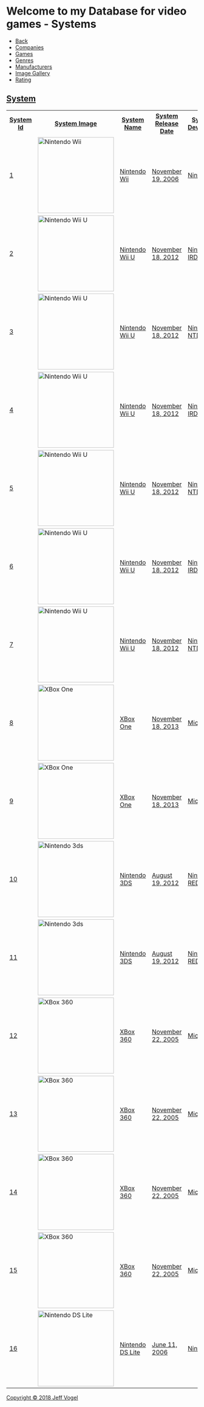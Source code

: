 <head>
  <link href="database.md" rel="stylesheet" />
</head>
<body>
  <div id = "header">
    <h1>Welcome to my Database for video games - Systems</h1>
  </div>
  <div id = "nav">
    <ul>
      <li><a href="Database Website Version.md">Back</a></li>
      <li><a href="Companies Table.md">Companies</a></li>
      <li><a href="Games Table.md">Games</a></li>
      <li><a href="Genres Table.md">Genres</a></li>
      <li><a href="Manufacturer Table.md">Manufacturers</a></li>
      <li><a href="Image Gallery.md">Image Gallery</a></li>
      <li><a href="Ratings Table.md">Rating
    </ul>
  </div>
  <div id = "content">
    <h2>System</h2>
    <table>
      <tr>
	<th>System Id</th>
	<th>System Image</th>
	<th>System Name</th>
	<th>System Release Date</th>
	<th>System Developer</th>
	<th>System Manufacturer</th>
	<th>System Type</th>
</tr>
<tr>	
	<td>1</td>
	<td><img src="http://upload.wikimedia.org/wikipedia/commons/f/f3/Wii-Console.png" alt="Nintendo Wii" height="200" width="200"/></td>
	<td>Nintendo Wii</td>
	<td>November 19, 2006</td>
	<td>Nintendo</td>
	<td>Foxconn</td>
	<td>Home Video Game Console</td>
</tr>
<tr>
	<td>2</td>
	<td><img src="http://blogs-images.forbes.com/jasonevangelho/files/2014/08/Interest-in-the-Wii-U-Surges-After-Nintendo-s-E3-Presentation-Report-451910-2.jpg" alt="Nintendo Wii U" height="200" width="200"/></td>
	<td>Nintendo Wii U</td>
	<td>November 18, 2012</td>
	<td>Nintendo IRD</td>
	<td>Foxconn</td>
	<td>Home Video Game Console</td>
</tr>
<tr>
	<td>3</td>
	<td><img src="http://blogs-images.forbes.com/jasonevangelho/files/2014/08/Interest-in-the-Wii-U-Surges-After-Nintendo-s-E3-Presentation-Report-451910-2.jpg" alt="Nintendo Wii U" height="200" width="200"></td>
	<td>Nintendo Wii U</td>
	<td>November 18, 2012</td>
	<td>Nintendo NTD</td>
	<td>Foxconn</td>
	<td>Home Video Game Console</td>
</tr>
<tr>
	<td>4</td>
	<td><img src="http://blogs-images.forbes.com/jasonevangelho/files/2014/08/Interest-in-the-Wii-U-Surges-After-Nintendo-s-E3-Presentation-Report-451910-2.jpg" alt="Nintendo Wii U" height="200" width="200"></td>
	<td>Nintendo Wii U</td>
	<td>November 18, 2012</td>
	<td>Nintendo IRD</td>
	<td>Nintendo</td>
	<td>Home Video Game Console</td>
</tr>
<tr>
	<td>5</td>
	<td><img src="http://blogs-images.forbes.com/jasonevangelho/files/2014/08/Interest-in-the-Wii-U-Surges-After-Nintendo-s-E3-Presentation-Report-451910-2.jpg" alt="Nintendo Wii U" height="200" width="200"></td>
	<td>Nintendo Wii U</td>
	<td>November 18, 2012</td>
	<td>Nintendo NTD</td>
	<td>Nintendo</td>
	<td>Home Video Game Console</td>
</tr>
<tr>
	<td>6</td>
	<td><img src="http://blogs-images.forbes.com/jasonevangelho/files/2014/08/Interest-in-the-Wii-U-Surges-After-Nintendo-s-E3-Presentation-Report-451910-2.jpg" alt="Nintendo Wii U" height="200" width="200"></td>
	<td>Nintendo Wii U</td>
	<td>November 18, 2012</td>
	<td>Nintendo IRD</td>
	<td>Mitsumi</td>
	<td>Home Video Game Console</td>
</tr>
<tr>
	<td>7</td>
	<td><img src="http://blogs-images.forbes.com/jasonevangelho/files/2014/08/Interest-in-the-Wii-U-Surges-After-Nintendo-s-E3-Presentation-Report-451910-2.jpg" alt="Nintendo Wii U" height="200" width="200"></td>
	<td>Nintendo Wii U</td>
	<td>November 18, 2012</td>
	<td>Nintendo NTD</td>
	<td>Mitsumi</td>
	<td>Home Video Game Console</td>
</tr>
<tr>
	<td>8</td>
	<td><img src="http://static1.gamespot.com/uploads/original/1534/15343359/2823737-6174472236-26119.jpg" alt="XBox One" height="200" width="200"></td>
	<td>XBox One</td>
	<td>November 18, 2013</td>
	<td>Microsoft</td>
	<td>Flextronics</td>
	<td>Home Video Game Console</td>
</tr>
<tr>
	<td>9</td>
	<td><img src="http://static1.gamespot.com/uploads/original/1534/15343359/2823737-6174472236-26119.jpg" alt="XBox One" height="200" width="200"></td>
	<td>XBox One</td>
	<td>November 18, 2013</td>
	<td>Microsoft</td>
	<td>Foxconn</td>
	<td>Home Video Game Console</td>
</tr>
<tr>
	<td>10</td>
	<td><img src="http://upload.wikimedia.org/wikipedia/commons/f/f0/Nintendo-3DS-AquaOpen.jpg" alt="Nintendo 3ds" height="200" width="200"></td>
	<td>Nintendo 3DS</td>
	<td>August 19, 2012</td>
	<td>Nintendo RED</td>
	<td>Foxconn</td>
	<td>Handheld game console</td>
</tr>
<tr>
	<td>11</td>
	<td><img src="http://upload.wikimedia.org/wikipedia/commons/f/f0/Nintendo-3DS-AquaOpen.jpg" alt="Nintendo 3ds" height="200" width="200"></td>
	<td>Nintendo 3DS</td>
	<td>August 19, 2012</td>
	<td>Nintendo RED</td>
	<td>Nintendo</td>
	<td>Handheld game console</td>
</tr>
<tr>
	<td>12</td>
	<td><img src="http://upload.wikimedia.org/wikipedia/commons/4/40/Xbox-360-Pro-wController.jpg" alt="XBox 360" height="200" width="200"></td>
	<td>XBox 360</td>
	<td>November 22, 2005</td>
	<td>Microsoft</td>
	<td>Foxconn</td>
	<td>Home Video Game Console</td>
</tr>
<tr>
	<td>13</td>
	<td><img src="http://upload.wikimedia.org/wikipedia/commons/4/40/Xbox-360-Pro-wController.jpg" alt="XBox 360" height="200" width="200"></td>
	<td>XBox 360</td>
	<td>November 22, 2005</td>
	<td>Microsoft</td>
	<td>Wistron</td>
	<td>Home Video Game Console</td>
</tr>
<tr>
	<td>14</td>
	<td><img src="http://upload.wikimedia.org/wikipedia/commons/4/40/Xbox-360-Pro-wController.jpg" alt="XBox 360" height="200" width="200"></td>
	<td>XBox 360</td>
	<td>November 22, 2005</td>
	<td>Microsoft</td>
	<td>Celestica</td>
	<td>Home Video Game Console</td>
</tr>
<tr>
	<td>15</td>
	<td><img src="http://upload.wikimedia.org/wikipedia/commons/4/40/Xbox-360-Pro-wController.jpg" alt="XBox 360" height="200" width="200"></td>
	<td>XBox 360</td>
	<td>November 22, 2005</td>
	<td>Microsoft</td>
	<td>Flextronics</td>
	<td>Home Video Game Console</td>
</tr>
<tr>
	<td>16</td>
	<td><img src="http://upload.wikimedia.org/wikipedia/commons/a/a0/Nintendo-DS-Lite-Black-Open.jpg" alt="Nintendo DS Lite" height="200" width="200"></td>
	<td>Nintendo DS Lite</td>
	<td>June 11, 2006</td>
	<td>Nintendo</td>
	<td>Nintendo</td>
	<td>Handheld game console</td>
</tr>
    </table>
  </div>
  <div id = "footer">
    <p>Copyright &copy; 2018 Jeff Vogel</p>
  </div>
</body>
